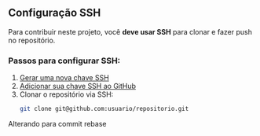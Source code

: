 ## Configuração SSH
Para contribuir neste projeto, você **deve usar SSH** para clonar e fazer push no repositório. 

### Passos para configurar SSH:
1. [Gerar uma nova chave SSH](https://docs.github.com/en/github/authenticating-to-github/generating-a-new-ssh-key-and-adding-it-to-the-ssh-agent)
2. [Adicionar sua chave SSH ao GitHub](https://docs.github.com/en/github/authenticating-to-github/adding-a-new-ssh-key-to-your-github-account)
3. Clonar o repositório via SSH:
   ```bash
   git clone git@github.com:usuario/repositorio.git

Alterando para commit rebase